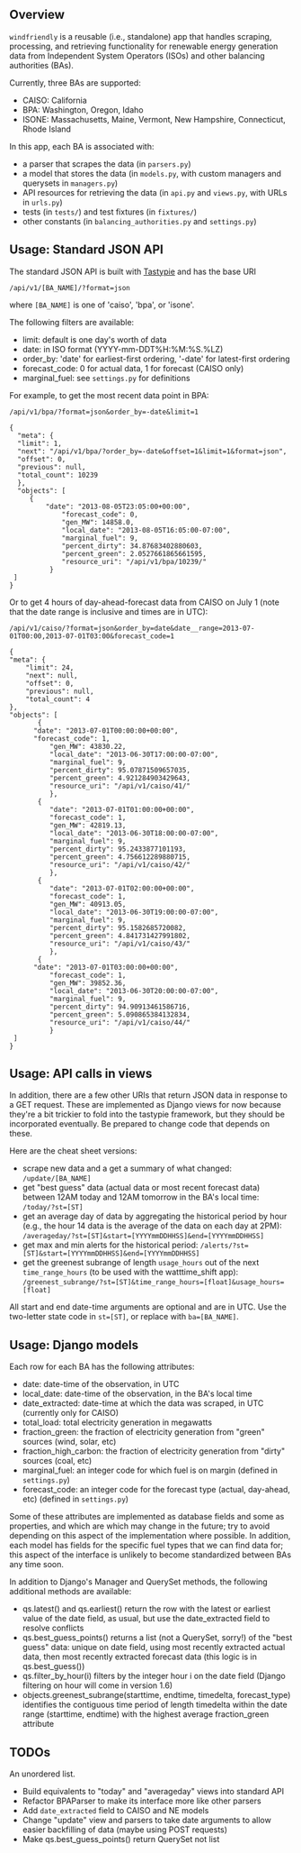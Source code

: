 Overview
----------
<code>windfriendly</code> is a reusable (i.e., standalone) app that handles scraping, processing, and retrieving functionality
for renewable energy generation data from Independent System Operators (ISOs) and other balancing authorities (BAs).

Currently, three BAs are supported:
* CAISO: California
* BPA: Washington, Oregon, Idaho
* ISONE: Massachusetts, Maine, Vermont, New Hampshire, Connecticut, Rhode Island

In this app, each BA is associated with:
* a parser that scrapes the data (in <code>parsers.py</code>)
* a model that stores the data (in <code>models.py</code>, with custom managers and querysets in <code>managers.py</code>)
* API resources for retrieving the data (in <code>api.py</code> and <code>views.py</code>, with URLs in <code>urls.py</code>)
* tests (in <code>tests/</code>) and test fixtures (in <code>fixtures/</code>)
* other constants (in <code>balancing_authorities.py</code> and <code>settings.py</code>)


Usage: Standard JSON API
---------------
The standard JSON API is built with [Tastypie](http://django-tastypie.readthedocs.org/) and has the base URI

    /api/v1/[BA_NAME]/?format=json

where <code>[BA_NAME]</code> is one of 'caiso', 'bpa', or 'isone'.

The following filters are available:
* limit: default is one day's worth of data
* date: in ISO format (YYYY-mm-DDT%H:%M:%S.%LZ)
* order_by: 'date' for earliest-first ordering, '-date' for latest-first ordering
* forecast_code: 0 for actual data, 1 for forecast (CAISO only)
* marginal_fuel: see <code>settings.py</code> for definitions

For example, to get the most recent data point in BPA:

    /api/v1/bpa/?format=json&order_by=-date&limit=1

    {
      "meta": {
      "limit": 1, 
      "next": "/api/v1/bpa/?order_by=-date&offset=1&limit=1&format=json", 
      "offset": 0, 
      "previous": null, 
      "total_count": 10239
      }, 
      "objects": [
		 {
		     "date": "2013-08-05T23:05:00+00:00", 
      		     "forecast_code": 0, 
      		     "gen_MW": 14858.0, 
      		     "local_date": "2013-08-05T16:05:00-07:00", 
      		     "marginal_fuel": 9, 
      		     "percent_dirty": 34.87683402880603, 
      		     "percent_green": 2.0527661865661595, 
      		     "resource_uri": "/api/v1/bpa/10239/"
    	      }
  	 ]
    }

Or to get 4 hours of day-ahead-forecast data from CAISO on July 1 (note that the date range is inclusive and times are in UTC):

    /api/v1/caiso/?format=json&order_by=date&date__range=2013-07-01T00:00,2013-07-01T03:00&forecast_code=1

    {
	"meta": {
    	"limit": 24, 
    	"next": null, 
    	"offset": 0, 
    	"previous": null, 
    	"total_count": 4
  	}, 
  	"objects": [
    	   {
	      "date": "2013-07-01T00:00:00+00:00", 
	      "forecast_code": 1, 
      	      "gen_MW": 43830.22, 
      	      "local_date": "2013-06-30T17:00:00-07:00", 
      	      "marginal_fuel": 9, 
      	      "percent_dirty": 95.07871509657035, 
      	      "percent_green": 4.921284903429643, 
      	      "resource_uri": "/api/v1/caiso/41/"
    	      }, 
    	   {
      	      "date": "2013-07-01T01:00:00+00:00", 
      	      "forecast_code": 1, 
      	      "gen_MW": 42819.13, 
      	      "local_date": "2013-06-30T18:00:00-07:00", 
      	      "marginal_fuel": 9, 
      	      "percent_dirty": 95.2433877101193, 
      	      "percent_green": 4.756612289880715, 
      	      "resource_uri": "/api/v1/caiso/42/"
    	      }, 
    	   {
      	      "date": "2013-07-01T02:00:00+00:00", 
      	      "forecast_code": 1, 
      	      "gen_MW": 40913.05, 
      	      "local_date": "2013-06-30T19:00:00-07:00", 
      	      "marginal_fuel": 9, 
      	      "percent_dirty": 95.1582685720082, 
      	      "percent_green": 4.841731427991802, 
      	      "resource_uri": "/api/v1/caiso/43/"
    	      }, 
    	   {
	      "date": "2013-07-01T03:00:00+00:00", 
      	      "forecast_code": 1, 
      	      "gen_MW": 39852.36, 
      	      "local_date": "2013-06-30T20:00:00-07:00", 
      	      "marginal_fuel": 9, 
      	      "percent_dirty": 94.90913461586716, 
     	      "percent_green": 5.090865384132834, 
      	      "resource_uri": "/api/v1/caiso/44/"
    	      }
	 ]
    }


Usage: API calls in views
------------------------
In addition, there are a few other URIs that return JSON data in response to a GET request. These are implemented as Django views for now because they're a bit trickier to fold into the tastypie framework, but they should be incorporated eventually. Be prepared to change code that depends on these.

Here are the cheat sheet versions:
* scrape new data and a get a summary of what changed: <code>/update/[BA_NAME]</code>
* get "best guess" data (actual data or most recent forecast data) between 12AM today and 12AM tomorrow in the BA's local time: <code>/today/?st=[ST]</code>
* get an average day of data by aggregating the historical period by hour (e.g., the hour 14 data is the average of the data on each day at 2PM): <code>/averageday/?st=[ST]&start=[YYYYmmDDHHSS]&end=[YYYYmmDDHHSS]</code>
* get max and min alerts for the historical period: <code>/alerts/?st=[ST]&start=[YYYYmmDDHHSS]&end=[YYYYmmDDHHSS]</code>
* get the greenest subrange of length <code>usage_hours</code> out of the next <code>time_range_hours</code> (to be used with the watttime_shift app): <code>/greenest_subrange/?st=[ST]&time_range_hours=[float]&usage_hours=[float]</code>

All start and end date-time arguments are optional and are in UTC. Use the two-letter state code in <code>st=[ST]</code>, or replace with <code>ba=[BA_NAME]</code>.


Usage: Django models
---------------------
Each row for each BA has the following attributes:
* date: date-time of the observation, in UTC
* local_date: date-time of the observation, in the BA's local time
* date_extracted: date-time at which the data was scraped, in UTC (currently only for CAISO)
* total_load: total electricity generation in megawatts
* fraction_green: the fraction of electricity generation from "green" sources (wind, solar, etc)
* fraction_high_carbon: the fraction of electricity generation from "dirty" sources (coal, etc)
* marginal_fuel: an integer code for which fuel is on margin (defined in <code>settings.py</code>)
* forecast_code: an integer code for the forecast type (actual, day-ahead, etc) (defined in <code>settings.py</code>)

Some of these attributes are implemented as database fields and some as properties, and which are which may change in the future; try to avoid depending on this aspect of the implementation where possible. In addition, each model has fields for the specific fuel types that we can find data for; this aspect of the interface is unlikely to become standardized between BAs any time soon.

In addition to Django's Manager and QuerySet methods, the following additional methods are available:
* qs.latest() and qs.earliest() return the row with the latest or earliest value of the date field, as usual, but use the date_extracted field to resolve conflicts
* qs.best_guess_points() returns a list (not a QuerySet, sorry!) of the "best guess" data: unique on date field, using most recently extracted actual data, then most recently extracted forecast data (this logic is in qs.best_guess())
* qs.filter_by_hour(i) filters by the integer hour i on the date field (Django filtering on hour will come in version 1.6)
* objects.greenest_subrange(starttime, endtime, timedelta, forecast_type) identifies the contiguous time period of length timedelta within the date range (starttime, endtime) with the highest average fraction_green attribute


TODOs
-------------
An unordered list.
* Build equivalents to "today" and "averageday" views into standard API
* Refactor BPAParser to make its interface more like other parsers
* Add <code>date_extracted</code> field to CAISO and NE models
* Change "update" view and parsers to take date arguments to allow easier backfilling of data (maybe using POST requests)
* Make qs.best_guess_points() return QuerySet not list
